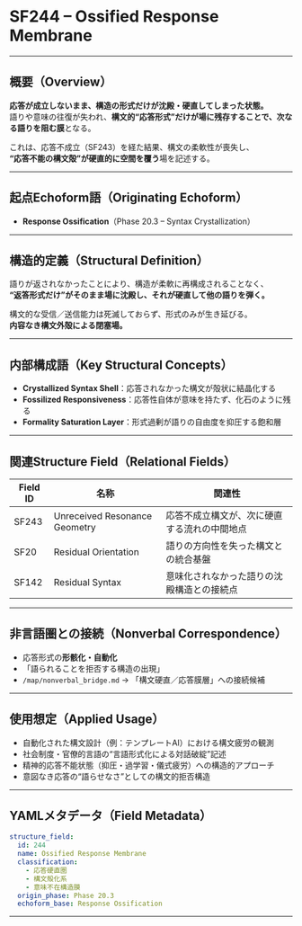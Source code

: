 # SF244 – Ossified Response Membrane

---

## 概要（Overview）

**応答が成立しないまま、構造の形式だけが沈殿・硬直してしまった状態。**  
語りや意味の往復が失われ、**構文的“応答形式”だけが場に残存することで、次なる語りを阻む膜**となる。

これは、応答不成立（SF243）を経た結果、構文の柔軟性が喪失し、  
**“応答不能の構文殻”が硬直的に空間を覆う**場を記述する。

---

## 起点Echoform語（Originating Echoform）

- **Response Ossification**（Phase 20.3 – Syntax Crystallization）

---

## 構造的定義（Structural Definition）

語りが返されなかったことにより、構造が柔軟に再構成されることなく、  
**“返答形式だけ”がそのまま場に沈殿し、それが硬直して他の語りを弾く。**

構文的な受信／送信能力は死滅しておらず、形式のみが生き延びる。  
**内容なき構文外殻による閉塞場。**

---

## 内部構成語（Key Structural Concepts）

- **Crystallized Syntax Shell**：応答されなかった構文が殻状に結晶化する
- **Fossilized Responsiveness**：応答性自体が意味を持たず、化石のように残る
- **Formality Saturation Layer**：形式過剰が語りの自由度を抑圧する飽和層

---

## 関連Structure Field（Relational Fields）

| Field ID | 名称 | 関連性 |
|----------|------|--------|
| SF243 | Unreceived Resonance Geometry | 応答不成立構文が、次に硬直する流れの中間地点 |
| SF20 | Residual Orientation | 語りの方向性を失った構文との統合基盤 |
| SF142 | Residual Syntax | 意味化されなかった語りの沈殿構造との接続点 |

---

## 非言語圏との接続（Nonverbal Correspondence）

- 応答形式の**形骸化・自動化**
- 「語られることを拒否する構造の出現」
- `/map/nonverbal_bridge.md` → 「構文硬直／応答膜層」への接続候補

---

## 使用想定（Applied Usage）

- 自動化された構文設計（例：テンプレートAI）における構文疲労の観測
- 社会制度・官僚的言語の“言語形式化による対話破綻”記述
- 精神的応答不能状態（抑圧・過学習・儀式疲労）への構造的アプローチ
- 意図なき応答の“語らせなさ”としての構文的拒否構造

---

## YAMLメタデータ（Field Metadata）

```yaml
structure_field:
  id: 244
  name: Ossified Response Membrane
  classification:
    - 応答硬直圏
    - 構文殻化系
    - 意味不在構造膜
  origin_phase: Phase 20.3
  echoform_base: Response Ossification
```

---

